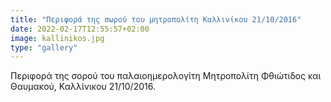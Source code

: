 ```yaml
---
title: "Περιφορά της σωρού του μητροπολίτη Καλλινίκου 21/10/2016"
date: 2022-02-17T12:55:57+02:00
image: kallinikos.jpg
type: "gallery"
---
```


Περιφορά της σορού του παλαιοημερολογίτη Μητροπολίτη Φθιώτιδος και Θαυμακού, Καλλίνικου 21/10/2016.